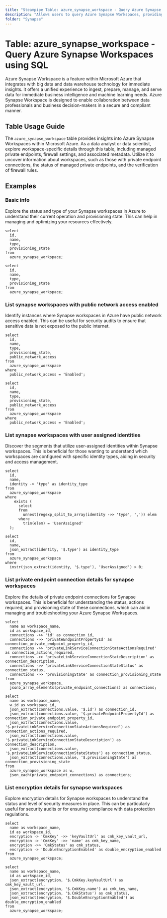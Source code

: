 ```yaml
---
title: "Steampipe Table: azure_synapse_workspace - Query Azure Synapse Workspaces using SQL"
description: "Allows users to query Azure Synapse Workspaces, providing insights into the analytics service that brings together enterprise data warehousing and Big Data analytics."
folder: "Synapse"
---
```


# Table: azure_synapse_workspace - Query Azure Synapse Workspaces using SQL

Azure Synapse Workspace is a feature within Microsoft Azure that integrates with big data and data warehouse technology for immediate insights. It offers a unified experience to ingest, prepare, manage, and serve data for immediate business intelligence and machine learning needs. Azure Synapse Workspace is designed to enable collaboration between data professionals and business decision-makers in a secure and compliant manner.

## Table Usage Guide

The `azure_synapse_workspace` table provides insights into Azure Synapse Workspaces within Microsoft Azure. As a data analyst or data scientist, explore workspace-specific details through this table, including managed private endpoints, firewall settings, and associated metadata. Utilize it to uncover information about workspaces, such as those with private endpoint connections, the status of managed private endpoints, and the verification of firewall rules.

## Examples

### Basic info
Explore the status and type of your Synapse workspaces in Azure to understand their current operation and provisioning state. This can help in managing and optimizing your resources effectively.

```sql+postgres
select
  id,
  name,
  type,
  provisioning_state
from
  azure_synapse_workspace;
```

```sql+sqlite
select
  id,
  name,
  type,
  provisioning_state
from
  azure_synapse_workspace;
```

### List synapse workspaces with public network access enabled
Identify instances where Synapse workspaces in Azure have public network access enabled. This can be useful for security audits to ensure that sensitive data is not exposed to the public internet.

```sql+postgres
select
  id,
  name,
  type,
  provisioning_state,
  public_network_access
from
  azure_synapse_workspace
where
  public_network_access = 'Enabled';
```

```sql+sqlite
select
  id,
  name,
  type,
  provisioning_state,
  public_network_access
from
  azure_synapse_workspace
where
  public_network_access = 'Enabled';
```

### List synapse workspaces with user assigned identities
Discover the segments that utilize user-assigned identities within Synapse workspaces. This is beneficial for those wanting to understand which workspaces are configured with specific identity types, aiding in security and access management.

```sql+postgres
select
  id,
  name,
  identity -> 'type' as identity_type
from
  azure_synapse_workspace
where
    exists (
      select
      from
        unnest(regexp_split_to_array(identity ->> 'type', ',')) elem
      where
        trim(elem) = 'UserAssigned'
  );
```

```sql+sqlite
select
  id,
  name,
  json_extract(identity, '$.type') as identity_type
from
  azure_synapse_workspace
where
  instr(json_extract(identity, '$.type'), 'UserAssigned') > 0;
```

### List private endpoint connection details for synapse workspaces
Explore the details of private endpoint connections for Synapse workspaces. This is beneficial for understanding the status, actions required, and provisioning state of these connections, which can aid in managing and troubleshooting your Azure Synapse Workspaces.

```sql+postgres
select
  name as workspace_name,
  id as workspace_id,
  connections ->> 'id' as connection_id,
  connections ->> 'privateEndpointPropertyId' as connection_private_endpoint_property_id,
  connections ->> 'privateLinkServiceConnectionStateActionsRequired' as connection_actions_required,
  connections ->> 'privateLinkServiceConnectionStateDescription' as connection_description,
  connections ->> 'privateLinkServiceConnectionStateStatus' as connection_status,
  connections ->> 'provisioningState' as connection_provisioning_state
from
  azure_synapse_workspace,
  jsonb_array_elements(private_endpoint_connections) as connections;
```

```sql+sqlite
select
  name as workspace_name,
  w.id as workspace_id,
  json_extract(connections.value, '$.id') as connection_id,
  json_extract(connections.value, '$.privateEndpointPropertyId') as connection_private_endpoint_property_id,
  json_extract(connections.value, '$.privateLinkServiceConnectionStateActionsRequired') as connection_actions_required,
  json_extract(connections.value, '$.privateLinkServiceConnectionStateDescription') as connection_description,
  json_extract(connections.value, '$.privateLinkServiceConnectionStateStatus') as connection_status,
  json_extract(connections.value, '$.provisioningState') as connection_provisioning_state
from
  azure_synapse_workspace as w,
  json_each(private_endpoint_connections) as connections;
```

### List encryption details for synapse workspaces
Explore encryption details for Synapse workspaces to understand the status and level of security measures in place. This can be particularly useful for security audits or for ensuring compliance with data protection regulations.

```sql+postgres
select
  name as workspace_name,
  id as workspace_id,
  encryption -> 'CmkKey' ->> 'keyVaultUrl' as cmk_key_vault_url,
  encryption -> 'CmkKey' ->> 'name' as cmk_key_name,
  encryption ->> 'CmkStatus' as cmk_status,
  encryption -> 'DoubleEncryptionEnabled' as double_encryption_enabled
from
  azure_synapse_workspace;
```

```sql+sqlite
select
  name as workspace_name,
  id as workspace_id,
  json_extract(encryption, '$.CmkKey.keyVaultUrl') as cmk_key_vault_url,
  json_extract(encryption, '$.CmkKey.name') as cmk_key_name,
  json_extract(encryption, '$.CmkStatus') as cmk_status,
  json_extract(encryption, '$.DoubleEncryptionEnabled') as double_encryption_enabled
from
  azure_synapse_workspace;
```